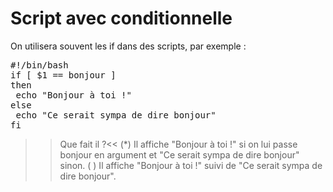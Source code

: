 # Script avec conditionnelle

On utilisera souvent les if dans des scripts, par exemple :


<pre>
#!/bin/bash
if [ $1 == bonjour ]
then
 echo "Bonjour à toi !"
else
 echo "Ce serait sympa de dire bonjour"
fi
</pre>

>> Que fait il ?<<
(*) Il affiche "Bonjour à toi !" si on lui passe bonjour en argument et "Ce serait sympa de dire bonjour" sinon.
( ) Il affiche "Bonjour à toi !" suivi de "Ce serait sympa de dire bonjour".
